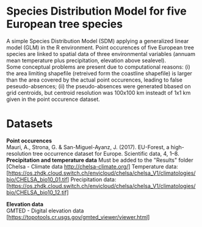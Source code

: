 # Species Distribution Model for five European tree species
A simple Species Distribution Model (SDM) applying a generalized linear model (GLM) in the R environment. Point occurences of five European tree species are linked to spatial data of three environmental variables (annuam mean temperature plus precipitation, elevation above sealevel). \
Some conceptual problems are present due to computational reasons: (i) the area limiting shapefile (retreived form the coastline shapefile) is larger than the area covered by the actual point occurences, leading to false peseudo-absences; (ii) the pseudo-absences were generated bbased on grid centroids, but centroid resolution was 100x100 km insteadt of 1x1 km given in the point occurence dataset.

# Datasets
**Point occurences** \
Mauri, A., Strona, G. & San-Miguel-Ayanz, J. (2017). EU-Forest, a high-resolution tree occurrence dataset for Europe. Scientific data, 4, 1–8.\
**Precipitation and temperature data** Must be added to the "Results" folder\
[Chelsa - Climate data http://chelsa-climate.org/]
Temperature data: [https://os.zhdk.cloud.switch.ch/envicloud/chelsa/chelsa_V1/climatologies/bio/CHELSA_bio10_01.tif]
Precipitation data: [https://os.zhdk.cloud.switch.ch/envicloud/chelsa/chelsa_V1/climatologies/bio/CHELSA_bio10_12.tif]


**Elevation data**\
GMTED - Digital elevation data [https://topotools.cr.usgs.gov/gmted_viewer/viewer.html] 
